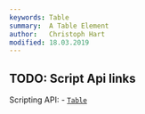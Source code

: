 ```yaml
---
keywords: Table
summary:  A Table Element
author:   Christoph Hart
modified: 18.03.2019
---
```


## TODO: Script Api links
Scripting API: - [`Table`](/scripting/scripting-api/scripttable)